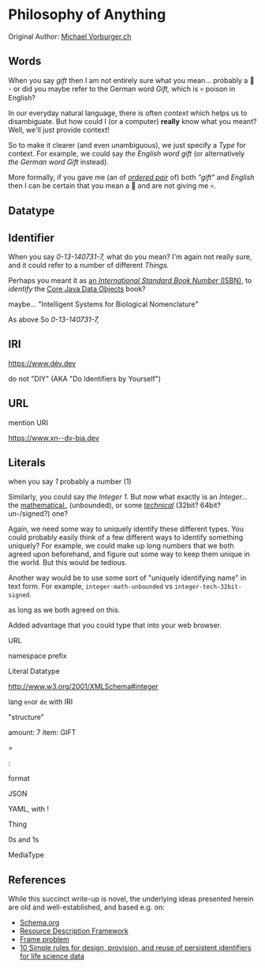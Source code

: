 <!--
    SPDX-License-Identifier: Apache-2.0

    Copyright 2025 The Enola <https://enola.dev> Authors

    Licensed under the Apache License, Version 2.0 (the "License");
    you may not use this file except in compliance with the License.
    You may obtain a copy of the License at

        https://www.apache.org/licenses/LICENSE-2.0

    Unless required by applicable law or agreed to in writing, software
    distributed under the License is distributed on an "AS IS" BASIS,
    WITHOUT WARRANTIES OR CONDITIONS OF ANY KIND, either express or implied.
    See the License for the specific language governing permissions and
    limitations under the License.
-->

# Philosophy of Anything

Original Author: [Michael Vorburger.ch](https://www.vorburger.ch/)

<!-- Replace all Wikipedia links here with https://enola.dev/... equivalents? -->

## Words

When you say _gift_ then I am not entirely sure what you mean...
probably a 🎁 - or did you maybe refer to the German word _Gift,_
which is 💀 poison in English?

In our everyday natural language, there is often _context_ which helps us to disambiguate.
But how could I (or a computer) **really** know what you meant? Well, we'll just provide context!

So to make it clearer (and even unambiguous), we just specify a _Type_ for context.
For example, we could say _the English word gift_ (or alternatively _the German word Gift_ instead).

More formally, if you gave me (an of _[ordered pair](https://en.wikipedia.org/wiki/Ordered_pair)_ of)
both _"gift"_ and _English_ then I can be certain that you mean a 🎁 and are not giving me 💀.

## Datatype

## Identifier

When you say _0-13-140731-7,_ what do you mean? I'm again not really sure, and it could refer to a number of different _Things._

Perhaps you meant it as [an _International Standard Book Number_ (ISBN)](https://en.wikipedia.org/wiki/ISBN), to _identify_ the [Core Java Data Objects](https://www.vorburger.ch/corejdo/) book?

maybe... "Intelligent Systems for Biological Nomenclature"

As above
So _0-13-140731-7,_

## IRI

https://www.dév.dev

do not "DIY" (AKA "Do Identifiers by Yourself")

## URL

mention URI

https://www.xn--dv-bja.dev

## Literals

when you say _1_ probably a number (1)

Similarly, you could say _the Integer 1._ But now what exactly is an _Integer..._
the [mathematical](https://en.wikipedia.org/wiki/Integer)_ (unbounded), or
some _[technical](https://en.wikipedia.org/wiki/Integer_(computer_science))_ (32bit? 64bit? un-/signed?) one?

Again, we need some way to uniquely identify these different types.
You could probably easily think of a few different ways to identify something uniquely?
For example, we could make up long numbers that we both agreed upon beforehand,
and figure out some way to keep them unique in the world.
But this would be tedious.

Another way would be to use some sort of "uniquely identifying name" in text form.
For example, `integer-math-unbounded` vs `integer-tech-32bit-signed`.

as long as we both agreed on this.

Added advantage that you could type that into your web browser.

URL

namespace prefix

Literal
Datatype

http://www.w3.org/2001/XMLSchema#integer

lang `en`or `de`
with IRI

"structure"

amount: 7
item: GIFT

=

:

format

JSON

YAML, with !

Thing

0s and 1s

MediaType

<!-- TODO ## sameAs

Now, assume that for some hypothetical reason I wanted to know whether

https://en.wikipedia.org/wiki/Swiss_Standard_German

```turtle
"Billett"^^lang:de-CH owl:sameAs "Ticket"^^lang:de.

"Gschenkli"^^lang:de-gsw

-->

<!-- TODO Mermaid diagram illustrating the relationship of all the concepts introduced above... -->

<!-- TODO Replace Mermaid diagram with Enola Network Graph with links to models -->

## References

While this succinct write-up is novel, the underlying ideas presented herein are old and well-established, and based e.g. on:

* [Schema.org](https://schema.org/)
* [Resource Description Framework](https://en.wikipedia.org/wiki/Resource_Description_Framework)
* [Frame problem](https://en.wikipedia.org/wiki/Frame_problem)
* [10 Simple rules for design, provision, and reuse of persistent identifiers for life science data](https://zenodo.org/record/18003/files/MS_2015-05-23.pdf)

<!-- TODO Add more reference links? -->

